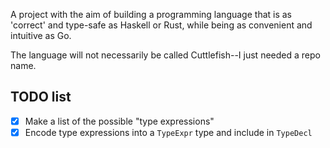 A project with the aim of building a programming language that is as 'correct' and type-safe as Haskell or Rust, while being as convenient and intuitive as Go.

The language will not necessarily be called Cuttlefish--I just needed a repo name.

## TODO list

- [x] Make a list of the possible "type expressions"
- [x] Encode type expressions into a `TypeExpr` type and include in `TypeDecl`
